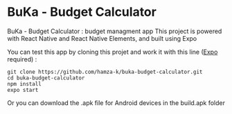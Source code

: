 # BuKa - Budget Calculator
BuKa - Budget Calculator : budget managment app
This project is powered with React Native and React Native Elements, and built using Expo

You can test this app by cloning this projet and work it with this line ([Expo](https://www.npmjs.com/package/expo) required) :
```
git clone https://github.com/hamza-k/buka-budget-calculator.git
cd buka-budget-calculator
npm install
expo start
```
Or you can download the .apk file for Android devices in the build.apk folder
